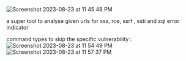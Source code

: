 
![Screenshot 2023-08-23 at 11 45 48 PM](https://github.com/Abhishek-Dirisipo/Ultimate-XSS-Initiator/assets/122773950/23afcc4e-2ad4-4b76-b19e-00413fb38900)

 
 a super tool to analyse given urls for xss, rce, ssrf , ssti and sql error indicator 

command types to skip the specific vulnerability :
![Screenshot 2023-08-23 at 11 54 49 PM](https://github.com/Abhishek-Dirisipo/Ultimate-XSS-Initiator/assets/122773950/bfb99bcc-a820-4263-80d0-53de5f68fcf6)
![Screenshot 2023-08-23 at 11 57 37 PM](https://github.com/Abhishek-Dirisipo/Ultimate-XSS-Initiator/assets/122773950/fe169fb5-a300-40a1-82f3-06d4a7c05181)
